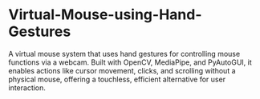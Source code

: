 # Virtual-Mouse-using-Hand-Gestures
A virtual mouse system that uses hand gestures for controlling mouse functions via a webcam. Built with OpenCV, MediaPipe, and PyAutoGUI, it enables actions like cursor movement, clicks, and scrolling without a physical mouse, offering a touchless, efficient alternative for user interaction.

